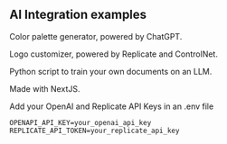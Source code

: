 ## AI Integration examples

Color palette generator, powered by ChatGPT.

Logo customizer, powered by Replicate and ControlNet.

Python script to train your own documents on an LLM.

Made with NextJS.

Add your OpenAI and Replicate API Keys in an .env file

```
OPENAPI_API_KEY=your_openai_api_key
REPLICATE_API_TOKEN=your_replicate_api_key
```
